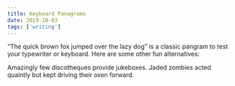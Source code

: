```yaml
---
title: Keyboard Panagrams
date: 2019-10-03
tags: ['writing']
---
```


“The quick brown fox jumped over the lazy dog” is a classic pangram to test your typewriter or keyboard. Here are some other fun alternatives:

Amazingly few discotheques provide jukeboxes.
Jaded zombies acted quaintly but kept driving their oxen forward.